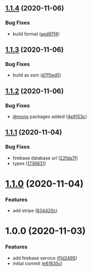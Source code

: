## [1.1.4](https://github.com/monx-dev/default-services/compare/v1.1.3...v1.1.4) (2020-11-06)


### Bug Fixes

* build format ([aed97f4](https://github.com/monx-dev/default-services/commit/aed97f4ec94e9f66dba07b6f1231ce7ad121a762))

## [1.1.3](https://github.com/monx-dev/default-services/compare/v1.1.2...v1.1.3) (2020-11-06)


### Bug Fixes

* build as esm ([d7f0ed5](https://github.com/monx-dev/default-services/commit/d7f0ed5e5e74c1023c0966e3a9f5c687159ce21e))

## [1.1.2](https://github.com/monx-dev/default-services/compare/v1.1.1...v1.1.2) (2020-11-06)


### Bug Fixes

* [@monx](https://github.com/monx) packages added ([4e9153c](https://github.com/monx-dev/default-services/commit/4e9153c8c309c385cb7983930c54acf2a7466ee3))

## [1.1.1](https://github.com/monx-dev/default-services/compare/v1.1.0...v1.1.1) (2020-11-04)


### Bug Fixes

* firebase database url ([22fda7f](https://github.com/monx-dev/default-services/commit/22fda7ff71fbd0935d4e4be3b6e165da37e18ed9))
* types ([1736831](https://github.com/monx-dev/default-services/commit/173683168b919112bad81810a1ebbb8bc4abe2e3))

# [1.1.0](https://github.com/monx-dev/default-services/compare/v1.0.0...v1.1.0) (2020-11-04)


### Features

* add stripe ([834420c](https://github.com/monx-dev/default-services/commit/834420c872bdb098cda119cb32f5e4ab691dd10f))

# 1.0.0 (2020-11-03)


### Features

* add firebase service ([f1d2495](https://github.com/monx-dev/default-services/commit/f1d2495cfb0f8c854b410c41f959ecf3e0e38173))
* initial commit ([e61635c](https://github.com/monx-dev/default-services/commit/e61635cabb8cfad77763be6db97a4539dfe9594e))
